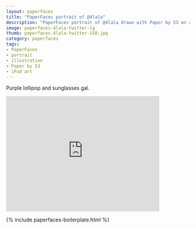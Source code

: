 ```yaml
---
layout: paperfaces
title: "PaperFaces portrait of @4lala"
description: "PaperFaces portrait of @4lala drawn with Paper by 53 on an iPad."
image: paperfaces-4lala-twitter-lg
thumb: paperfaces-4lala-twitter-150.jpg
category: paperfaces
tags: 
- PaperFaces
- portrait
- illustration
- Paper by 53
- iPad art
---
```


Purple lollipop and sunglasses gal.

<iframe width="420" height="315" src="http://www.youtube.com/embed/xvpF730pDQk" frameborder="0"> </iframe>

{% include paperfaces-boilerplate.html %}